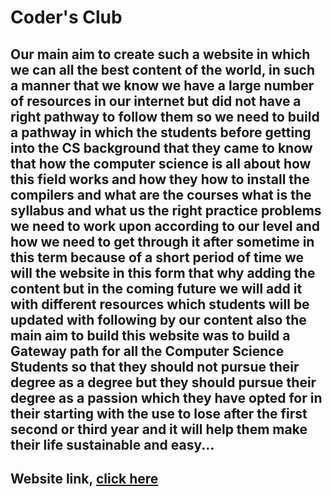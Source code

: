 # Coder's Club
## Our main aim to create such a website in which we can all the best content of the world, in such a manner that we know we have a large number of resources in our internet but did not have a right pathway to follow them so we need to build a pathway in which the students before getting into the CS background that they came to know that how the computer science is all about how this field works and how they how to install the compilers and what are the courses what is the syllabus and what us the right practice problems we need to work upon according to our level and how we need to get through it after sometime in this term because of a short period of time we will the website in this form that why adding the content but in the coming future we will add it with different resources which students will be updated with following by our content also the main aim to build this website was to build a Gateway path for all the Computer Science Students so that they should not pursue their degree as a degree but they should pursue their degree as a passion which they have opted for in their starting with the use to lose after the first second or third year and it will help them make their life sustainable and easy...


## Website link, [click here](https://icy-cliff-08a1f3a10.1.azurestaticapps.net/)

